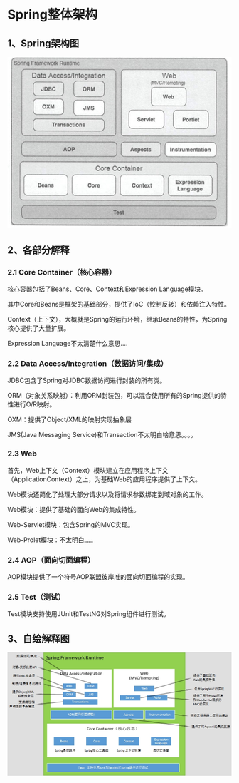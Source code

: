 # Spring整体架构

## 1、Spring架构图

![1569046285302](assest/1569046285302.png)

## 2、各部分解释

### 2.1 Core Container（核心容器）

核心容器包括了Beans、Core、Context和Expression Language模块。

其中Core和Beans是框架的基础部分，提供了IoC（控制反转）和依赖注入特性。

Context（上下文），大概就是Spring的运行环境，继承Beans的特性，为Spring核心提供了大量扩展。

Expression Language不太清楚什么意思….

### 2.2 Data Access/Integration（数据访问/集成）

JDBC包含了Spring对JDBC数据访问进行封装的所有类。

ORM（对象关系映射）：利用ORM封装包，可以混合使用所有的Spring提供的特性进行O/R映射。

OXM：提供了Object/XML的映射实现抽象层

JMS(Java Messaging Service)和Transaction不太明白啥意思。。。。

### 2.3 Web

首先，Web上下文（Context）模块建立在应用程序上下文（ApplicationContext）之上，为基础Web的应用程序提供了上下文。

Web模块还简化了处理大部分请求以及将请求参数绑定到域对象的工作。

Web模块：提供了基础的面向Web的集成特性。

Web-Servlet模块：包含Spring的MVC实现。

Web-Prolet模块：不太明白。。。

### 2.4 AOP（面向切面编程）

AOP模块提供了一个符号AOP联盟彼岸准的面向切面编程的实现。

### 2.5 Test（测试）

Test模块支持使用JUnit和TestNG对Spring组件进行测试。

## 3、自绘解释图

![Spring架构图解释](assest/Spring架构图解释.jpg)

